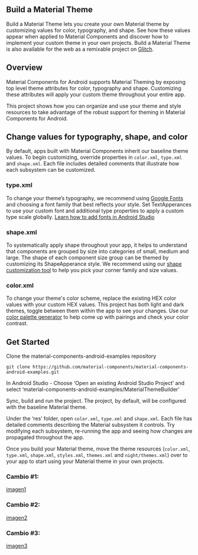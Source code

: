 ## Build a Material Theme
Build a Material Theme lets you create your own Material theme by customizing values for color, typography, and shape. See how these values appear when applied to Material Components and discover how to implement your custom theme in your own projects. Build a Material Theme is also available for the web as a remixable project on [Glitch](https://glitch.com/~material-theme-builder).

## Overview
Material Components for Android supports Material Theming by exposing top level theme attributes for color, typography and shape. Customizing these attributes will apply your custom theme throughout your entire app. 

This project shows how you can organize and use your theme and style resources to take advantage of the robust support for theming in Material Components for Android.

## Change values for typography, shape, and color
By default, apps built with Material Components inherit our baseline theme values. To begin customizing, override properties in `color.xml`, `type.xml` and `shape.xml`. Each file includes detailed comments that illustrate how each subsystem can be customized.

### type.xml
To change your theme’s typography, we recommend using [Google Fonts](https://fonts.google.com/) and choosing a font family that best reflects your style. Set TextApperances to use your custom font and additional type properties to apply a custom type scale globally. [Learn how to add fonts in Android Studio](https://developer.android.com/guide/topics/ui/look-and-feel/downloadable-fonts)

### shape.xml
To systematically apply shape throughout your app, it helps to understand that components are grouped by size into categories of small, medium and large. The shape of each component size group can be themed by customizing its ShapeApperance style.  We recommend using our [shape customization tool](https://material.io/design/shape/about-shape.html#shape-customization-tool) to help you pick your corner family and size values.

### color.xml
To change your theme's color scheme, replace the existing HEX color values with your custom HEX values. This project has both light and dark themes, toggle between them within the app to see your changes. Use our [color palette generator](https://material.io/design/color/the-color-system.html#tools-for-picking-colors) to help come up with pairings and check your color contrast.

## Get Started
Clone the material-components-android-examples repository 

```
git clone https://github.com/material-components/material-components-android-examples.git
```

In Android Studio - Choose ‘Open an existing Android Studio Project’ and select ‘material-components-android-examples/MaterialThemeBuilder’

Sync, build and run the project. The project, by default, will be configured with the baseline Material theme.

Under the ‘res’ folder, open `color.xml`, `type.xml` and `shape.xml`. Each file has detailed comments describing the Material subsystem it controls. Try modifying each subsystem, re-running the app and seeing how changes are propagated throughout the app.

Once you build your Material theme, move the theme resources (`color.xml`, `type.xml`, `shape.xml`, `styles.xml`, `themes.xml` and `night/themes.xml`) over to your app to start using your Material theme in your own projects.



### Cambio #1:

[imagen1](https://raw.githubusercontent.com/Braveras/MaterialThemeBuilder/master/cambioboton.png)

### Cambio #2:

[imagen2](https://raw.githubusercontent.com/Braveras/MaterialThemeBuilder/master/cambiobutton.png)

### Cambio #3:

[imagen3](https://raw.githubusercontent.com/Braveras/MaterialThemeBuilder/master/cambioorientacion.png)

